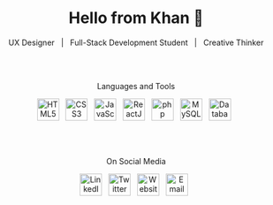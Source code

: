 <h1 align='center'><strong>Hello from Khan 👋</strong></h1>
<p align='center'>UX Designer &nbsp;&nbsp;|&nbsp;&nbsp; Full-Stack Development Student &nbsp;&nbsp;|&nbsp;&nbsp; Creative Thinker</p>

<br><br>

<p align='center'>Languages and Tools</p>
<p align='center'>
<img height="40" title="HTML5" src="https://raw.githubusercontent.com/khanuxd/Khan_Fayjul/master/img/html5.png?raw=true">&nbsp;&nbsp;
<img height="40" title="CSS3" src="https://raw.githubusercontent.com/khanuxd/Khan_Fayjul/master/img/css3.png?raw=true">&nbsp;&nbsp;
<img height="40" title="JavaScript" src="https://raw.githubusercontent.com/khanuxd/Khan_Fayjul/master/img/javascript.png?raw=true">&nbsp;&nbsp;
<img height="40" title="ReactJS" src="https://raw.githubusercontent.com/khanuxd/Khan_Fayjul/master/img/reactjs.png?raw=true">&nbsp;&nbsp;
<img height="40" title="php" src="https://raw.githubusercontent.com/khanuxd/Khan_Fayjul/master/img/php.png?raw=true">&nbsp;&nbsp;
<img height="40" title="MySQL" src="https://raw.githubusercontent.com/khanuxd/Khan_Fayjul/master/img/mysql.png?raw=true">&nbsp;&nbsp;
<img height="40" title="Database" src="https://raw.githubusercontent.com/khanuxd/Khan_Fayjul/master/img/database.png?raw=true">&nbsp;&nbsp;
</p>

<br><br>

<p align='center'>On Social Media</p>
<p align='center'>
<a href="https://www.linkedin.com/in/fayejkhan/" target="_blank"><img height="40" title="LinkedIn" src="https://raw.githubusercontent.com/khanuxd/Khan_Fayjul/master/img/linkedin.png?raw=true"></a>&nbsp;&nbsp;
<a href="https://twitter.com/KhanUXD" target="_blank"><img height="40" title="Twitter" src="https://raw.githubusercontent.com/khanuxd/Khan_Fayjul/master/img/twitter.png?raw=true"></a>&nbsp;&nbsp;
<a href="https://khanuxd.com" target="_blank"><img height="40" title="Website" src="https://raw.githubusercontent.com/khanuxd/Khan_Fayjul/master/img/website.png?raw=true"></a>&nbsp;&nbsp;
<a href="mailto:khanuxd@gmail.com" target="_blank"><img height="40" title="Email" src="https://raw.githubusercontent.com/khanuxd/Khan_Fayjul/master/img/email.png?raw=true"></a>&nbsp;&nbsp;
</p>
